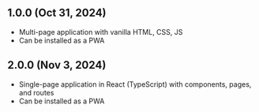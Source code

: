 ## 1.0.0 (Oct 31, 2024)
- Multi-page application with vanilla HTML, CSS, JS
- Can be installed as a PWA
## 2.0.0 (Nov 3, 2024)
- Single-page application in React (TypeScript) with components, pages, and routes
- Can be installed as a PWA